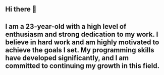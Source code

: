 ## Hi there 👋
<h2>
  I am a 23-year-old with a high level of enthusiasm and strong dedication to my work. I believe in hard work and am highly motivated to achieve the goals I set. My programming skills have developed significantly, and I am committed to continuing my growth in this field.  
</h2>
<!--
**ferrypradana07/ferrypradana07** is a ✨ _special_ ✨ repository because its `README.md` (this file) appears on your GitHub profile.

Here are some ideas to get you started:

- 🔭 I’m currently working on ...
- 🌱 I’m currently learning ...
- 👯 I’m looking to collaborate on ...
- 🤔 I’m looking for help with ...
- 💬 Ask me about ...
- 📫 How to reach me: ...
- 😄 Pronouns: ...
- ⚡ Fun fact: ...
-->

# My GitHub Profile

![Anurag's GitHub stats](https://github-readme-stats.vercel.app/api?username=ferrypradana07&show_icons=true&theme=radical)

![Top Langs](https://github-readme-stats.vercel.app/api/top-langs/?username=ferrypradana07&cache_seconds=1&layout=compact)




